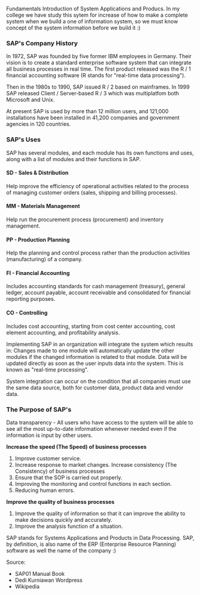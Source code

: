 Fundamentals Introduction of System Applications and Producs. In my college we have study this sytem for increase of how to make a complete system when we build a one of information system, so we must know concept of the system information before we build it :)

### SAP's Company History

In 1972, SAP was founded by five former IBM employees in Germany. Their vision is to create a standard enterprise software system that can integrate all business processes in real time. The first product released was the R / 1 financial accounting software (R stands for "real-time data processing").

Then in the 1980s to 1990, SAP issued R / 2 based on mainframes. In 1999 SAP released Client / Server-based R / 3 which was multiplatfom both Microsoft and Unix.

At present SAP is used by more than 12 million users, and 121,000 installations have been installed in 41,200 companies and government agencies in 120 countries.

### SAP's Uses

SAP has several modules, and each module has its own functions and uses, along with a list of modules and their functions in SAP.

#### SD - Sales & Distribution

Help improve the efficiency of operational activities related to the process of managing customer orders (sales, shipping and billing processes).

#### MM - Materials Management

Help run the procurement process (procurement) and inventory management.

#### PP - Production Planning

Help the planning and control process rather than the production activities (manufacturing) of a company.

#### FI - Financial Accounting

Includes accounting standards for cash management (treasury), general ledger, account payable, account receivable and consolidated for financial reporting purposes.

#### CO - Controlling

Includes cost accounting, starting from cost center accounting, cost element accounting, and profitability analysis.

Implementing SAP in an organization will integrate the system which results in:
Changes made to one module will automatically update the other modules if the changed information is related to that module. Data will be updated directly as soon as the user inputs data into the system. This is known as "real-time processing".

System integration can occur on the condition that all companies must use the same data source, both for customer data, product data and vendor data.

### The Purpose of SAP's

Data transparency - All users who have access to the system will be able to see all the most up-to-date information whenever needed even if the information is input by other users.

**Increase the speed (The Speed) of business processes**

1. Improve customer service.
2. Increase response to market changes. Increase consistency (The Consistency) of business processes
1. Ensure that the SOP is carried out properly.
2. Improving the monitoring and control functions in each section.
3. Reducing human errors.

**Improve the quality of business processes**

1. Improve the quality of information so that it can improve the ability to make decisions quickly and accurately.
2. Improve the analysis function of a situation.

SAP stands for Systems Applications and Products in Data Processing. SAP, by definition, is also name of the ERP (Enterprise Resource Planning) software as well the name of the company :)

Source:

- SAP01 Manual Book
- Dedi Kurniawan Wordpress
- Wikipedia

